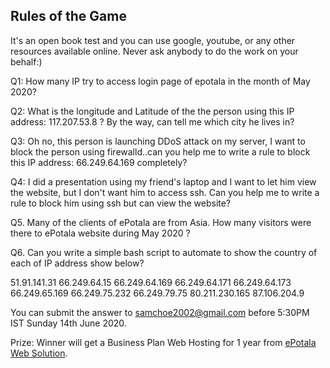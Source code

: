 ## Rules of the Game

It's an open book test and you can use google, youtube, or any other resources available online. Never ask anybody to do the work on your behalf:)

Q1: How many IP try to access login page of epotala in the month of May 2020?

Q2: What is the longitude and Latitude of the the person using this IP address: 117.207.53.8 ? By the way, can tell me which city he lives in?

Q3: Oh no, this person is launching DDoS attack on my server, I want to block the person using firewalld..can you help me to write a rule to block this IP address: 66.249.64.169 completely?  

Q4: I did a presentation using my friend's laptop and I want to let him view the website, but I don't want him to access ssh. Can you help me to write a rule to block him using ssh but can view the website?

Q5. Many of the clients of ePotala are from Asia. How many visitors were there to ePotala website during May 2020 ?

Q6. Can you write a simple bash script to automate to show the country of each of IP address show below?

51.91.141.31
66.249.64.15
66.249.64.169
66.249.64.171
66.249.64.173
66.249.65.169
66.249.75.232
66.249.79.75
80.211.230.165
87.106.204.9

You can submit the answer to samchoe2002@gmail.com before 5:30PM IST Sunday 14th June 2020.


Prize: Winner will get a Business Plan Web Hosting for 1 year from [ePotala Web Solution](https://epotala.com).
